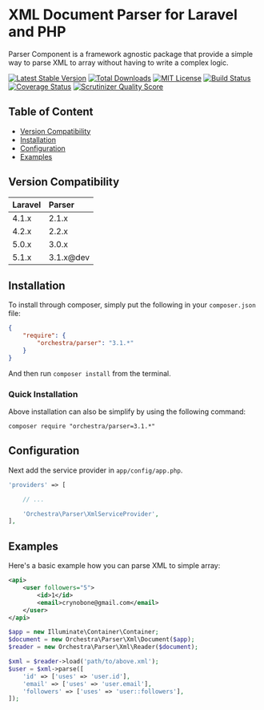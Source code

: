 XML Document Parser for Laravel and PHP
==============

Parser Component is a framework agnostic package that provide a simple way to parse XML to array without having to write a complex logic.

[![Latest Stable Version](https://img.shields.io/github/release/orchestral/parser.svg?style=flat)](https://packagist.org/packages/orchestra/parser)
[![Total Downloads](https://img.shields.io/packagist/dt/orchestra/parser.svg?style=flat)](https://packagist.org/packages/orchestra/parser)
[![MIT License](https://img.shields.io/packagist/l/orchestra/parser.svg?style=flat)](https://packagist.org/packages/orchestra/parser)
[![Build Status](https://img.shields.io/travis/orchestral/parser/master.svg?style=flat)](https://travis-ci.org/orchestral/parser)
[![Coverage Status](https://img.shields.io/coveralls/orchestral/parser/master.svg?style=flat)](https://coveralls.io/r/orchestral/parser?branch=master)
[![Scrutinizer Quality Score](https://img.shields.io/scrutinizer/g/orchestral/parser/master.svg?style=flat)](https://scrutinizer-ci.com/g/orchestral/parser/)

## Table of Content

* [Version Compatibility](#version-compatibility)
* [Installation](#installation)
* [Configuration](#configuration)
* [Examples](#examples)

## Version Compatibility

Laravel    | Parser
:----------|:----------
 4.1.x     | 2.1.x
 4.2.x     | 2.2.x
 5.0.x     | 3.0.x
 5.1.x     | 3.1.x@dev

## Installation

To install through composer, simply put the following in your `composer.json` file:

```json
{
	"require": {
		"orchestra/parser": "3.1.*"
	}
}
```

And then run `composer install` from the terminal.

### Quick Installation

Above installation can also be simplify by using the following command:

    composer require "orchestra/parser=3.1.*"

## Configuration

Next add the service provider in `app/config/app.php`.

```php
'providers' => [

    // ...

    'Orchestra\Parser\XmlServiceProvider',
],
```

## Examples

Here's a basic example how you can parse XML to simple array:

```xml
<api>
    <user followers="5">
        <id>1</id>
        <email>crynobone@gmail.com</email>
    </user>
</api>
```

```php
$app = new Illuminate\Container\Container;
$document = new Orchestra\Parser\Xml\Document($app);
$reader = new Orchestra\Parser\Xml\Reader($document);

$xml = $reader->load('path/to/above.xml');
$user = $xml->parse([
    'id' => ['uses' => 'user.id'],
    'email' => ['uses' => 'user.email'],
    'followers' => ['uses' => 'user::followers'],
]);
```
